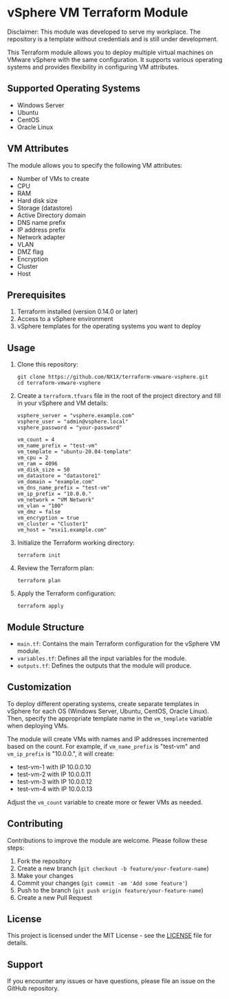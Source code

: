 # vSphere VM Terraform Module

Disclaimer: This module was developed to serve my workplace. The repository is a template without credentials and is still under development.

This Terraform module allows you to deploy multiple virtual machines on VMware vSphere with the same configuration. It supports various operating systems and provides flexibility in configuring VM attributes.

## Supported Operating Systems

- Windows Server
- Ubuntu
- CentOS
- Oracle Linux

## VM Attributes

The module allows you to specify the following VM attributes:

- Number of VMs to create
- CPU
- RAM
- Hard disk size
- Storage (datastore)
- Active Directory domain
- DNS name prefix
- IP address prefix
- Network adapter
- VLAN
- DMZ flag
- Encryption
- Cluster
- Host

## Prerequisites

1. Terraform installed (version 0.14.0 or later)
2. Access to a vSphere environment
3. vSphere templates for the operating systems you want to deploy

## Usage

1. Clone this repository:

   ```
   git clone https://github.com/NX1X/terraform-vmware-vsphere.git
   cd terraform-vmware-vsphere
   ```

2. Create a `terraform.tfvars` file in the root of the project directory and fill in your vSphere and VM details:

   ```hcl
   vsphere_server = "vsphere.example.com"
   vsphere_user = "admin@vsphere.local"
   vsphere_password = "your-password"

   vm_count = 4
   vm_name_prefix = "test-vm"
   vm_template = "ubuntu-20.04-template"
   vm_cpu = 2
   vm_ram = 4096
   vm_disk_size = 50
   vm_datastore = "datastore1"
   vm_domain = "example.com"
   vm_dns_name_prefix = "test-vm"
   vm_ip_prefix = "10.0.0."
   vm_network = "VM Network"
   vm_vlan = "100"
   vm_dmz = false
   vm_encryption = true
   vm_cluster = "Cluster1"
   vm_host = "esxi1.example.com"
   ```

3. Initialize the Terraform working directory:

   ```
   terraform init
   ```

4. Review the Terraform plan:

   ```
   terraform plan
   ```

5. Apply the Terraform configuration:

   ```
   terraform apply
   ```

## Module Structure

- `main.tf`: Contains the main Terraform configuration for the vSphere VM module.
- `variables.tf`: Defines all the input variables for the module.
- `outputs.tf`: Defines the outputs that the module will produce.

## Customization

To deploy different operating systems, create separate templates in vSphere for each OS (Windows Server, Ubuntu, CentOS, Oracle Linux). Then, specify the appropriate template name in the `vm_template` variable when deploying VMs.

The module will create VMs with names and IP addresses incremented based on the count. For example, if `vm_name_prefix` is "test-vm" and `vm_ip_prefix` is "10.0.0.", it will create:

- test-vm-1 with IP 10.0.0.10
- test-vm-2 with IP 10.0.0.11
- test-vm-3 with IP 10.0.0.12
- test-vm-4 with IP 10.0.0.13

Adjust the `vm_count` variable to create more or fewer VMs as needed.

## Contributing

Contributions to improve the module are welcome. Please follow these steps:

1. Fork the repository
2. Create a new branch (`git checkout -b feature/your-feature-name`)
3. Make your changes
4. Commit your changes (`git commit -am 'Add some feature'`)
5. Push to the branch (`git push origin feature/your-feature-name`)
6. Create a new Pull Request

## License

This project is licensed under the MIT License - see the [LICENSE](LICENSE) file for details.

## Support

If you encounter any issues or have questions, please file an issue on the GitHub repository.
